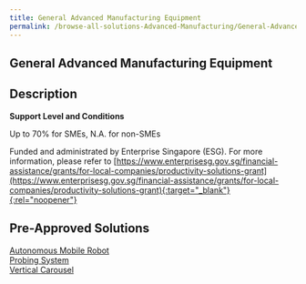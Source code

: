 ```yaml
---
title: General Advanced Manufacturing Equipment
permalink: /browse-all-solutions-Advanced-Manufacturing/General-Advanced-Manufacturing-Equipment
---
```


## General Advanced Manufacturing Equipment
## Description

**Support Level and Conditions**

Up to 70% for SMEs, N.A. for non-SMEs

Funded and administrated by Enterprise Singapore (ESG). For more information, please refer to
[https://www.enterprisesg.gov.sg/financial-assistance/grants/for-local-companies/productivity-solutions-grant](https://www.enterprisesg.gov.sg/financial-assistance/grants/for-local-companies/productivity-solutions-grant){:target="_blank"}{:rel="noopener"}

## Pre-Approved Solutions

<a href='/productivity-solutions-grant/solutionrepo/solution27' target='_blank'>Autonomous Mobile Robot</a><br>
<a href='/productivity-solutions-grant/solutionrepo/solution93' target='_blank'>Probing System</a><br>
<a href='/productivity-solutions-grant/solutionrepo/solution160' target='_blank'>Vertical Carousel</a><br>

